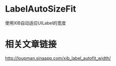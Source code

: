 # LabelAutoSizeFit
使用XIB自动适应UILabel的宽度
# 相关文章链接
http://loupman.sinaapp.com/xib_label_autofit_width/

